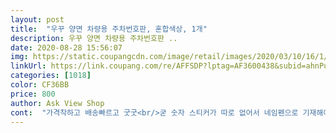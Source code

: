 ```yaml
---
layout: post 
title:  "우꾸 양면 차량용 주차번호판, 혼합색상, 1개" 
description: 우꾸 양면 차량용 주차번호판 ..
date: 2020-08-28 15:56:07 
img: https://static.coupangcdn.com/image/retail/images/2020/03/10/16/1/7f3d29c4-9c86-4961-8d79-485e9f364bd9.jpg 
linkUrl: https://link.coupang.com/re/AFFSDP?lptag=AF3600438&subid=ahnPublicAsk&pageKey=1334673851&itemId=2360225125&vendorItemId=70356615406&traceid=V0-113-39a60a38b7b82028 
categories: [1018] 
color: CF36BB 
price: 800 
author: Ask View Shop 
cont:  "가격착하고 배송빠르고 굿굿<br/>굳 숫자 스티커가 따로 없어서 네임펜으로 기재해야해요<br/>식빵이랑 크기 비교 사진입니다.<br/> 작지만 가격도 싸고 굳이 번호판에 돈 쓰고싶지 않은분들에게 추천합니다! 손으로 번호 써야하는건데 플라스틱재질이라고 해야하나... <br/> 꽤 두꺼워서 좋네요^^<br/>크지않아 좋고 제가 글씨쓰면 되고 앞뒤중 원하는곳으로 붙이면되니 좋네요.<br/><br/>" 
---
```

